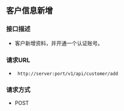## 客户信息新增

### 接口描述

- 客户新增资料，并开通一个认证账号。

### 请求URL

- ` http://server:port/v1/api/customer/add`
      
### 请求方式

- POST 
